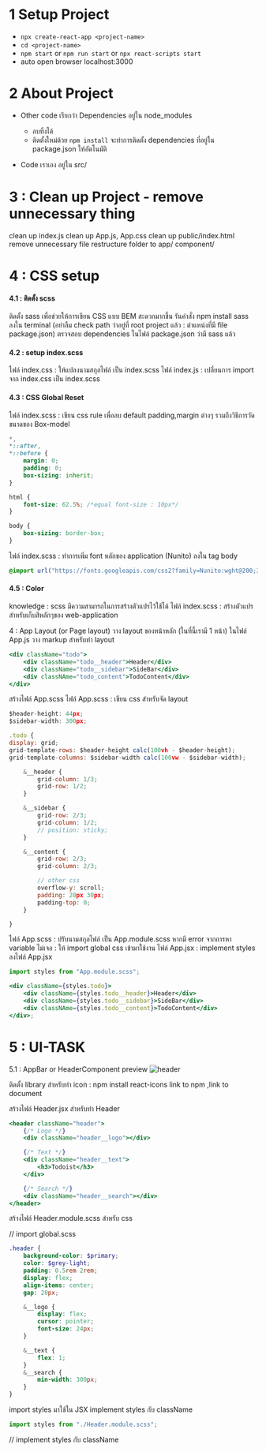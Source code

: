 # 1 Setup Project

-   `npx create-react-app <project-name>`
-   `cd <project-name>`
-   `npm start` or `npm run start` or `npx react-scripts start`
-   auto open browser localhost:3000

# 2 About Project

-   Other code เรียกว่า Dependencies อยู่ใน node_modules

    -   ลบทิ้งได้
    -   ติดตั้งใหม่ด้วย `npm install` จะทำการติดตั้ง dependencies ที่อยู่ใน package.json ให้อัตโนมัติ

-   Code เราเอง อยู่ใน src/

# 3 : Clean up Project - remove unnecessary thing

clean up index.js
clean up App.js, App.css
clean up public/index.html
remove unnecessary file
restructure folder to app/ component/

# 4 : CSS setup

#### 4.1 : ติดตั้ง scss

ติดตั้ง sass เพื่อช่วยให้การเขียน CSS แบบ BEM สะดวกมากขึ้น
รันคำสั่ง npm install sass ลงใน terminal (อย่าลืม check path ว่าอยู่ที่ root project แล้ว : ตำแหน่งที่มี file package.json)
ตรวจสอบ dependencies ในไฟล์ package.json ว่ามี sass แล้ว

#### 4.2 : setup index.scss

ไฟล์ index.css : ให้แปลงนามสกุลไฟล์ เป็น index.scss
ไฟล์ index.js : เปลี่ยนการ import จาก index.css เป็น index.scss

#### 4.3 : CSS Global Reset

ไฟล์ index.scss : เขียน css rule เพื่อลบ default padding,margin ต่างๆ รวมถึงวิธีการวัดขนาดของ Box-model

```css
*,
*::after,
*::before {
	margin: 0;
	padding: 0;
	box-sizing: inherit;
}

html {
	font-size: 62.5%; /*equal font-size : 10px*/
}

body {
	box-sizing: border-box;
}
```

ไฟล์ index.scss : ทำการเพิ่ม font หลักของ application (Nunito) ลงใน tag body

```css
@import url("https://fonts.googleapis.com/css2?family=Nunito:wght@200;300;400;500;600;700;800;900&family=Source+Sans+Pro:wght@400;600;700&display=swap");
```

#### 4.5 : Color

knowledge : scss มีความสามารถในการสร้างตัวแปรไว้ใช้ได้
ไฟล์ index.scss : สร้างตัวแปรสำหรับเก็บสีหลักๆของ web-application

4 : App Layout (or Page layout)
วาง layout ของหน้าหลัก (ในที่นี้เรามี 1 หน้า)
ในไฟล์ App.js วาง markup สำหรับทำ layout

```jsx
<div className="todo">
	<div className="todo__header">Header</div>
	<div className="todo__sidebar">SideBar</div>
	<div classNAme="todo_content">TodoContent</div>
</div>
```

สร้างไฟล์ App.scss
ไฟล์ App.scss : เขียน css สำหรับจัด layout

```jsx
$header-height: 44px;
$sidebar-width: 300px;

.todo {
display: grid;
grid-template-rows: $header-height calc(100vh - $header-height);
grid-template-columns: $sidebar-width calc(100vw - $sidebar-width);

    &__header {
        grid-column: 1/3;
        grid-row: 1/2;
    }

    &__sidebar {
        grid-row: 2/3;
        grid-column: 1/2;
        // position: sticky;
    }

    &__content {
        grid-row: 2/3;
        grid-column: 2/3;

        // other css
        overflow-y: scroll;
        padding: 20px 30px;
        padding-top: 0;
    }

}
```

ไฟล์ App.scss : ปรับนามสกุลไฟล์ เป็น App.module.scss
หากมี error จากการหา variable ไม่เจอ : ให้ import global css เข้ามาใช้งาน
ไฟล์ App.jsx : implement styles ลงไฟล์ App.jsx

```jsx
import styles from "App.module.scss";

<div className={styles.todo}>
	<div className={styles.todo__header}>Header</div>
	<div className={styles.todo__sidebar}>SideBar</div>
	<div classNAme={styles.todo__content}>TodoContent</div>
</div>;
```

# 5 : UI-TASK

5.1 : AppBar or HeaderComponent
preview
![header](./images/header.png)

ติดตั้ง library สำหรับทำ icon : npm install react-icons link to npm ,link to document

สร้างไฟล์ Header.jsx สำหรับทำ Header

```jsx
<header className="header">
	{/* Logo */}
	<div className="header__logo"></div>

	{/* Text */}
	<div className="header__text">
		<h3>Todoist</h3>
	</div>

	{/* Search */}
	<div className="header__search"></div>
</header>
```

สร้างไฟล์ Header.module.scss สำหรับ css

// import global.scss

```scss
.header {
	background-color: $primary;
	color: $grey-light;
	padding: 0.5rem 2rem;
	display: flex;
	align-items: center;
	gap: 20px;

	&__logo {
		display: flex;
		cursor: pointer;
		font-size: 24px;
	}

	&__text {
		flex: 1;
	}
	&__search {
		min-width: 300px;
	}
}
```

import styles มาใช้ใน JSX
implement styles กับ className

```jsx
import styles from "./Header.module.scss";
```

// implement styles กับ className
